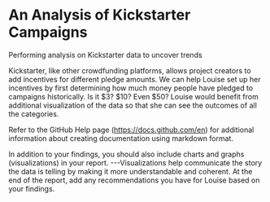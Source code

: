 # An Analysis of Kickstarter Campaigns
Performing analysis on Kickstarter data to uncover trends

Kickstarter, like other crowdfunding platforms, allows project creators to add incentives for different pledge amounts. 
We can help Louise set up her incentives by first determining how much money people have pledged to campaigns historically. Is it $3? $10? Even \$50? 
Louise would benefit from additional visualization of the data so that she can see the outcomes of all the categories.

Refer to the GitHub Help page (https://docs.github.com/en) for additional information about creating documentation using markdown format.

In addition to your findings, you should also include charts and graphs (visualizations) in your report.
---Visualizations help communicate the story the data is telling by making it more understandable and coherent. 
At the end of the report, add any recommendations you have for Louise based on your findings.
